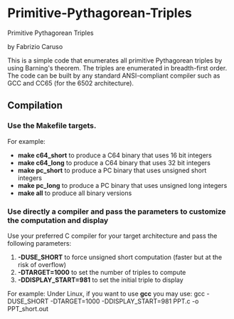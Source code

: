 # Primitive-Pythagorean-Triples
Primitive Pythagorean Triples

by Fabrizio Caruso


This is a simple code that enumerates all primitive Pythagorean triples by using Barning's theorem.
The triples are enumerated in breadth-first order.
The code can be built by any standard ANSI-compliant compiler such as GCC and CC65 (for the 6502 architecture).

## Compilation

### Use the Makefile targets.
For example: 
- **make c64_short** to produce a C64 binary that uses 16 bit integers 
- **make c64_long** to produce a C64 binary that uses 32 bit integers
- **make pc_short** to produce a PC binary that uses unsigned short integers
- **make pc_long** to produce a PC binary that uses unsigned long integers
- **make all** to produce all binary versions

### Use directly a compiler and pass the parameters to customize the computation and display

Use your preferred C compiler for your target architecture and pass the following parameters:
1. **-DUSE_SHORT** to force unsigned short computation (faster but at the risk of overflow) 
2. **-DTARGET=1000** to set the number of triples to compute
3. **-DDISPLAY_START=981** to set the initial triple to display

For example:
Under Linux, if you want to use **gcc** you may use:
gcc -DUSE_SHORT -DTARGET=1000 -DDISPLAY_START=981 PPT.c -o PPT_short.out


